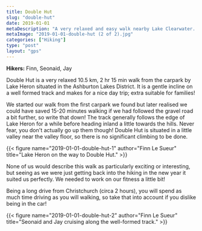 ```yaml
---
title: Double Hut
slug: "double-hut"
date: 2019-01-01
metaDescription: "A very relaxed and easy walk nearby Lake Clearwater. While nice it is a long way to drive from Christchurch for comparatively little walking."
metaImage: "2019-01-01-double-hut (2 of 2).jpg"
categories: ["Hiking"]
type: "post"
layout: "gps"
---
```


__Hikers:__ Finn, Seonaid, Jay

Double Hut is a very relaxed 10.5 km, 2 hr 15 min walk from the carpark by Lake Heron situated in the Ashburton Lakes District. It is a gentle incline on a well formed track and makes for a nice day trip; extra suitable for families!

We started our walk from the first carpark we found but later realised we could have saved 15-20 minutes walking if we had followed the gravel road a bit further, so write that down! The track generally follows the edge of Lake Heron for a while before heading inland a little towards the hills. Never fear, you don't actually go up them though! Double Hut is situated in a little valley near the valley floor, so there is no significant climbing to be done.

{{< figure name="2019-01-01-double-hut-1" author="Finn Le Sueur" title="Lake Heron on the way to Double Hut." >}}

None of us would describe this walk as particularly exciting or interesting, but seeing as we were just getting back into the hiking in the new year it suited us perfectly. We needed to work on our fitness a little bit!

Being a long drive from Christchurch (circa 2 hours), you will spend as much time driving as you will walking, so take that into account if you dislike being in the car!

{{< figure name="2019-01-01-double-hut-2" author="Finn Le Sueur" title="Seonaid and Jay cruising along the well-formed track." >}}
